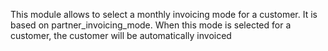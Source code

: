 This module allows to select a monthly invoicing mode for a customer. It
is based on partner_invoicing_mode. When this mode is selected for a
customer, the customer will be automatically invoiced
